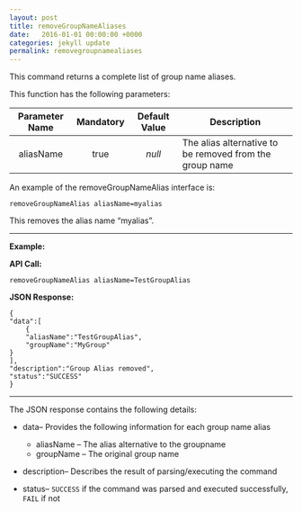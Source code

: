 ```yaml
---
layout: post
title: removeGroupNameAliases
date:   2016-01-01 00:00:00 +0000
categories: jekyll update
permalink: removegroupnamealiases
---
```


This command returns a complete list of group name aliases.

This function has the following parameters:

| Parameter Name | **Mandatory** | **Default Value** | **Description**                          |
| :------------: | :-----------: | :---------------: | ---------------------------------------- |
|   aliasName    |     true      |      *null*       | The alias alternative to be removed from the group name |

An example of the removeGroupNameAlias interface is:

``` 
removeGroupNameAlias aliasName=myalias
```

This removes the alias name “myalias”.

------

**Example:**

**API Call:**

``` 
removeGroupNameAlias aliasName=TestGroupAlias
```

**JSON Response:**

``` 
{
"data":[
    {
    "aliasName":"TestGroupAlias",
    "groupName":"MyGroup"
}
],
"description":"Group Alias removed",
"status":"SUCCESS"
}
```

------

The JSON response contains the following details:

- data– Provides the following information for each group name alias
  - aliasName – The alias alternative to the groupname
  - groupName – The original group name
- description– Describes the result of parsing/executing the command


- status– `SUCCESS` if the command was parsed and executed successfully, `FAIL` if not
